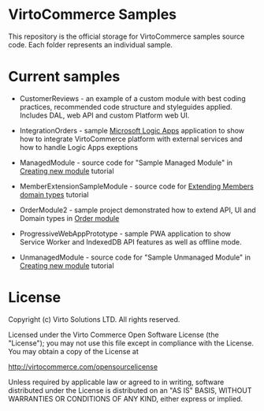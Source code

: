 # VirtoCommerce Samples
This repository is the official storage for VirtoCommerce samples source code. Each folder represents an individual sample.

# Current samples
* CustomerReviews - an example of a custom module with best coding practices, recommended code structure and styleguides applied. Includes DAL, web API and custom Platform web UI.  
* IntegrationOrders - sample <a href="https://azure.microsoft.com/en-us/services/logic-apps/" target="_blank">Microsoft Logic Apps</a> application to show how to integrate VirtoCommerce platform with external services and how to handle Logic Apps exeptions
* ManagedModule - source code for "Sample Managed Module" in <a href="https://virtocommerce.com/docs/vc2devguide/working-with-platform-manager/extending-functionality/creating-new-module" target="_blank">Creating new module</a> tutorial

* MemberExtensionSampleModule - source code for <a href="https://virtocommerce.com/docs/vc2devguide/extending-commerce/extending-members-domain-types" target="_blank">Extending Members domain types</a> tutorial

* OrderModule2 - sample project demonstrated how to extend  API, UI and Domain types in <a href="https://github.com/VirtoCommerce/vc-module-order" target="_blank">Order module</a>

* ProgressiveWebAppPrototype - sample PWA application to show Service Worker and IndexedDB API features as well as offline mode.

* UnmanagedModule - source code for "Sample Unmanaged Module" in <a href="https://virtocommerce.com/docs/vc2devguide/working-with-platform-manager/extending-functionality/creating-new-module" target="_blank">Creating new module</a> tutorial



# License
Copyright (c) Virto Solutions LTD.  All rights reserved.

Licensed under the Virto Commerce Open Software License (the "License"); you
may not use this file except in compliance with the License. You may
obtain a copy of the License at

http://virtocommerce.com/opensourcelicense

Unless required by applicable law or agreed to in writing, software
distributed under the License is distributed on an "AS IS" BASIS,
WITHOUT WARRANTIES OR CONDITIONS OF ANY KIND, either express or
implied.
